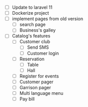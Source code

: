 - [ ] Update to laravel 11
- [ ] Dockerize project
- [ ] implement pages from old version
    - [ ] search page
    - [ ] Business's galley
- [ ] Catalog's features
    - [ ] Customer club
        - [ ] Send SMS
        - [ ] Customer login
    - [ ] Reservation
      - [ ] Table
      - [ ] Hall
    - [ ] Register for events
    - [ ] Customer pager
    - [ ] Garrison pager
    - [ ] Multi language menu
    - [ ] Pay bill
